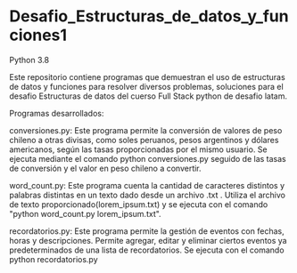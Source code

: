 # Desafio_Estructuras_de_datos_y_funciones1
Python 3.8

Este repositorio contiene programas que demuestran el uso de estructuras de datos y funciones para resolver diversos problemas, soluciones para el desafio Estructuras de datos del cuerso Full Stack python de desafio latam.

Programas desarrollados:

conversiones.py: Este programa permite la conversión de valores de peso chileno a otras divisas, como soles peruanos, pesos argentinos y dólares americanos, según las tasas proporcionadas por el mismo usuario. Se ejecuta mediante el comando python conversiones.py seguido de las tasas de conversión y el valor en peso chileno a convertir.

word_count.py: Este programa cuenta la cantidad de caracteres distintos y palabras distintas en un texto dado desde un archivo .txt . Utiliza el archivo de texto proporcionado(lorem_ipsum.txt) y se ejecuta con el comando "python word_count.py lorem_ipsum.txt".

recordatorios.py: Este programa permite la gestión de eventos con fechas, horas y descripciones. Permite agregar, editar y eliminar ciertos eventos ya predeterminados de una lista de recordatorios. Se ejecuta con el comando python recordatorios.py